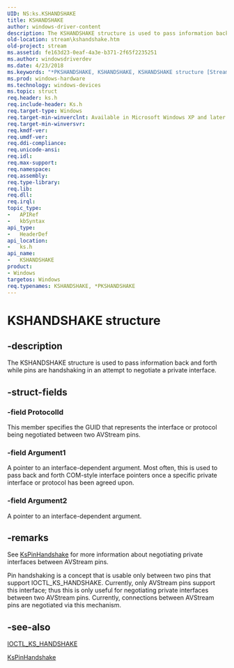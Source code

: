 ```yaml
---
UID: NS:ks.KSHANDSHAKE
title: KSHANDSHAKE
author: windows-driver-content
description: The KSHANDSHAKE structure is used to pass information back and forth while pins are handshaking in an attempt to negotiate a private interface.
old-location: stream\kshandshake.htm
old-project: stream
ms.assetid: fe163d23-0eaf-4a3e-b371-2f65f2235251
ms.author: windowsdriverdev
ms.date: 4/23/2018
ms.keywords: "*PKSHANDSHAKE, KSHANDSHAKE, KSHANDSHAKE structure [Streaming Media Devices], PKSHANDSHAKE, PKSHANDSHAKE structure pointer [Streaming Media Devices], avstruct_65ba3a40-5560-4acb-bf85-90fa9ad46fc1.xml, ks/KSHANDSHAKE, ks/PKSHANDSHAKE, stream.kshandshake"
ms.prod: windows-hardware
ms.technology: windows-devices
ms.topic: struct
req.header: ks.h
req.include-header: Ks.h
req.target-type: Windows
req.target-min-winverclnt: Available in Microsoft Windows XP and later operating systems and in Microsoft DirectX 8.0 and later versions.
req.target-min-winversvr: 
req.kmdf-ver: 
req.umdf-ver: 
req.ddi-compliance: 
req.unicode-ansi: 
req.idl: 
req.max-support: 
req.namespace: 
req.assembly: 
req.type-library: 
req.lib: 
req.dll: 
req.irql: 
topic_type:
-	APIRef
-	kbSyntax
api_type:
-	HeaderDef
api_location:
-	ks.h
api_name:
-	KSHANDSHAKE
product:
- Windows
targetos: Windows
req.typenames: KSHANDSHAKE, *PKSHANDSHAKE
---
```


# KSHANDSHAKE structure


## -description


The KSHANDSHAKE structure is used to pass information back and forth while pins are handshaking in an attempt to negotiate a private interface.


## -struct-fields




### -field ProtocolId

This member specifies the GUID that represents the interface or protocol being negotiated between two AVStream pins.


### -field Argument1

A pointer to an interface-dependent argument. Most often, this is used to pass back and forth COM-style interface pointers once a specific private interface or protocol has been agreed upon. 


### -field Argument2

A pointer to an interface-dependent argument.


## -remarks



See <a href="https://msdn.microsoft.com/library/windows/hardware/ff563519">KsPinHandshake</a> for more information about negotiating private interfaces between AVStream pins.

Pin handshaking is a concept that is usable only between two pins that support IOCTL_KS_HANDSHAKE. Currently, only AVStream pins support this interface; thus this is only useful for negotiating private interfaces between two AVStream pins. Currently, connections between AVStream pins are negotiated via this mechanism.




## -see-also




<a href="https://msdn.microsoft.com/library/windows/hardware/ff560813">IOCTL_KS_HANDSHAKE</a>



<a href="https://msdn.microsoft.com/library/windows/hardware/ff563519">KsPinHandshake</a>
 

 

